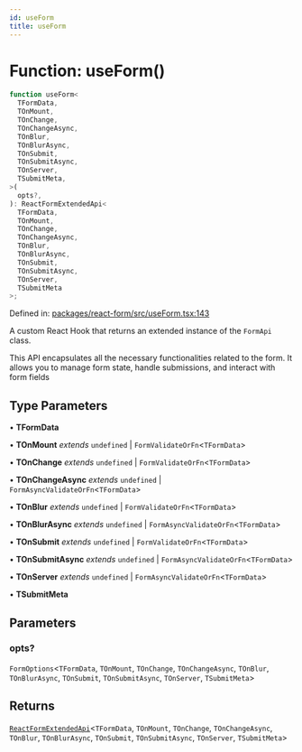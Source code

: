 ```yaml
---
id: useForm
title: useForm
---
```


<!-- DO NOT EDIT: this page is autogenerated from the type comments -->

# Function: useForm()

```ts
function useForm<
  TFormData,
  TOnMount,
  TOnChange,
  TOnChangeAsync,
  TOnBlur,
  TOnBlurAsync,
  TOnSubmit,
  TOnSubmitAsync,
  TOnServer,
  TSubmitMeta,
>(
  opts?,
): ReactFormExtendedApi<
  TFormData,
  TOnMount,
  TOnChange,
  TOnChangeAsync,
  TOnBlur,
  TOnBlurAsync,
  TOnSubmit,
  TOnSubmitAsync,
  TOnServer,
  TSubmitMeta
>;
```

Defined in: [packages/react-form/src/useForm.tsx:143](https://github.com/TanStack/form/blob/main/packages/react-form/src/useForm.tsx#L143)

A custom React Hook that returns an extended instance of the `FormApi` class.

This API encapsulates all the necessary functionalities related to the form. It allows you to manage form state, handle submissions, and interact with form fields

## Type Parameters

• **TFormData**

• **TOnMount** _extends_ `undefined` \| `FormValidateOrFn`\<`TFormData`\>

• **TOnChange** _extends_ `undefined` \| `FormValidateOrFn`\<`TFormData`\>

• **TOnChangeAsync** _extends_ `undefined` \| `FormAsyncValidateOrFn`\<`TFormData`\>

• **TOnBlur** _extends_ `undefined` \| `FormValidateOrFn`\<`TFormData`\>

• **TOnBlurAsync** _extends_ `undefined` \| `FormAsyncValidateOrFn`\<`TFormData`\>

• **TOnSubmit** _extends_ `undefined` \| `FormValidateOrFn`\<`TFormData`\>

• **TOnSubmitAsync** _extends_ `undefined` \| `FormAsyncValidateOrFn`\<`TFormData`\>

• **TOnServer** _extends_ `undefined` \| `FormAsyncValidateOrFn`\<`TFormData`\>

• **TSubmitMeta**

## Parameters

### opts?

`FormOptions`\<`TFormData`, `TOnMount`, `TOnChange`, `TOnChangeAsync`, `TOnBlur`, `TOnBlurAsync`, `TOnSubmit`, `TOnSubmitAsync`, `TOnServer`, `TSubmitMeta`\>

## Returns

[`ReactFormExtendedApi`](../../type-aliases/reactformextendedapi.md)\<`TFormData`, `TOnMount`, `TOnChange`, `TOnChangeAsync`, `TOnBlur`, `TOnBlurAsync`, `TOnSubmit`, `TOnSubmitAsync`, `TOnServer`, `TSubmitMeta`\>
